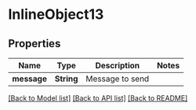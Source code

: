 # InlineObject13

## Properties
Name | Type | Description | Notes
------------ | ------------- | ------------- | -------------
**message** | **String** | Message to send | 

[[Back to Model list]](../README.md#documentation-for-models) [[Back to API list]](../README.md#documentation-for-api-endpoints) [[Back to README]](../README.md)


